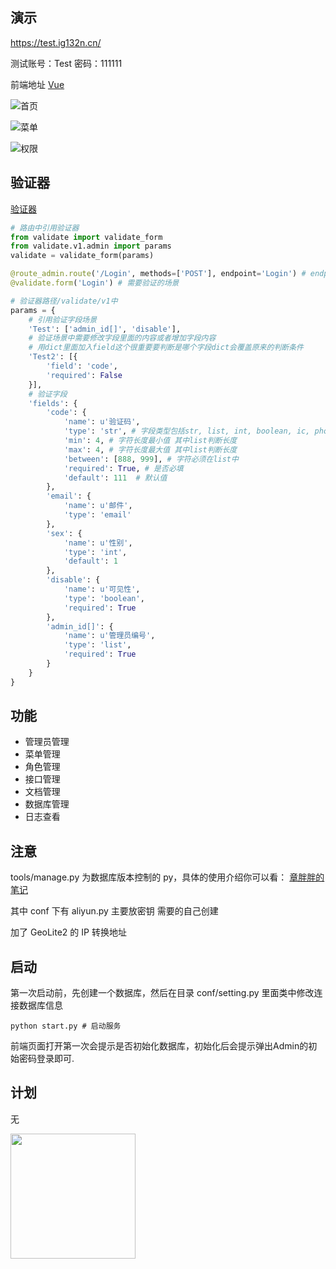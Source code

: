 ## 演示

https://test.ig132n.cn/

测试账号：Test 密码：111111

前端地址 [Vue](https://github.com/huzidabanzhang/python-admin-pm "Vue")

![首页](https://github.com/huzidabanzhang/python-admin/blob/master/static/image/markdown/desktop.png "首页")

![菜单](https://github.com/huzidabanzhang/python-admin/blob/master/static/image/markdown/menu.png "菜单")

![权限](https://github.com/huzidabanzhang/python-admin/blob/master/static/image/markdown/role.png "权限")

## 验证器

[验证器](https://github.com/huzidabanzhang/python-admin/blob/master/trunk/validate/__init__.py "验证器")

```python
# 路由中引用验证器
from validate import validate_form
from validate.v1.admin import params
validate = validate_form(params)

@route_admin.route('/Login', methods=['POST'], endpoint='Login') # endpoint这个一定要加不然报错
@validate.form('Login') # 需要验证的场景
```

```python
# 验证器路径/validate/v1中
params = {
    # 引用验证字段场景
    'Test': ['admin_id[]', 'disable'],
    # 验证场景中需要修改字段里面的内容或者增加字段内容
    # 用dict里面加入field这个很重要要判断是哪个字段dict会覆盖原来的判断条件
    'Test2': [{
        'field': 'code',
        'required': False
    }],
    # 验证字段
    'fields': {
        'code': {
            'name': u'验证码',
            'type': 'str', # 字段类型包括str, list, int, boolean, ic, phone, email, time
            'min': 4, # 字符长度最小值 其中list判断长度
            'max': 4, # 字符长度最大值 其中list判断长度
            'between': [888, 999], # 字符必须在list中
            'required': True, # 是否必填
            'default': 111  # 默认值
        },
        'email': {
            'name': u'邮件',
            'type': 'email'
        },
        'sex': {
            'name': u'性别',
            'type': 'int',
            'default': 1
        },
        'disable': {
            'name': u'可见性',
            'type': 'boolean',
            'required': True
        },
        'admin_id[]': {
            'name': u'管理员编号',
            'type': 'list',
            'required': True
        }
    }
}
```

## 功能

-   管理员管理
-   菜单管理
-   角色管理
-   接口管理
-   文档管理
-   数据库管理
-   日志查看

## 注意

tools/manage.py 为数据库版本控制的 py，具体的使用介绍你可以看： [章胖胖的笔记](https://huzidabanzhang.github.io/notes/2020-03-30.html#python-flask-migrate-%E8%BF%81%E7%A7%BB%E6%95%B0%E6%8D%AE%E5%BA%93 "章胖胖的笔记")

其中 conf 下有 aliyun.py 主要放密钥 需要的自己创建

加了 GeoLite2 的 IP 转换地址

## 启动

第一次启动前，先创建一个数据库，然后在目录 conf/setting.py 里面类中修改连接数据库信息

```shell
python start.py # 启动服务
```

前端页面打开第一次会提示是否初始化数据库，初始化后会提示弹出Admin的初始密码登录即可.

## 计划

无

<a href="https://github.com/d2-projects/d2-admin" target="_blank"><img src="https://raw.githubusercontent.com/FairyEver/d2-admin/master/docs/image/d2-admin@2x.png" width="200"></a>
